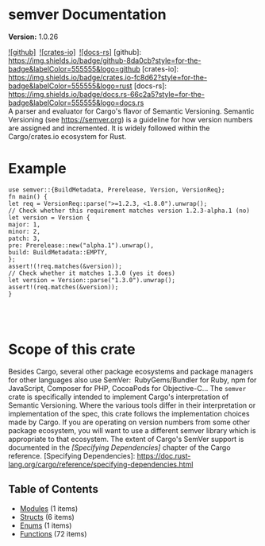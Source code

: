 # semver Documentation

**Version:** 1.0.26

[![github]](https://github.com/dtolnay/semver)&ensp;[![crates-io]](https://crates.io/crates/semver)&ensp;[![docs-rs]](https://docs.rs/semver)
[github]: https://img.shields.io/badge/github-8da0cb?style=for-the-badge&labelColor=555555&logo=github
[crates-io]: https://img.shields.io/badge/crates.io-fc8d62?style=for-the-badge&labelColor=555555&logo=rust
[docs-rs]: https://img.shields.io/badge/docs.rs-66c2a5?style=for-the-badge&labelColor=555555&logo=docs.rs
<br>
A parser and evaluator for Cargo's flavor of Semantic Versioning.
Semantic Versioning (see <https://semver.org>) is a guideline for how
version numbers are assigned and incremented. It is widely followed within
the Cargo/crates.io ecosystem for Rust.
<br>
# Example
```
use semver::{BuildMetadata, Prerelease, Version, VersionReq};
fn main() {
let req = VersionReq::parse(">=1.2.3, <1.8.0").unwrap();
// Check whether this requirement matches version 1.2.3-alpha.1 (no)
let version = Version {
major: 1,
minor: 2,
patch: 3,
pre: Prerelease::new("alpha.1").unwrap(),
build: BuildMetadata::EMPTY,
};
assert!(!req.matches(&version));
// Check whether it matches 1.3.0 (yes it does)
let version = Version::parse("1.3.0").unwrap();
assert!(req.matches(&version));
}
```
<br><br>
# Scope of this crate
Besides Cargo, several other package ecosystems and package managers for
other languages also use SemVer:&ensp;RubyGems/Bundler for Ruby, npm for
JavaScript, Composer for PHP, CocoaPods for Objective-C...
The `semver` crate is specifically intended to implement Cargo's
interpretation of Semantic Versioning.
Where the various tools differ in their interpretation or implementation of
the spec, this crate follows the implementation choices made by Cargo. If
you are operating on version numbers from some other package ecosystem, you
will want to use a different semver library which is appropriate to that
ecosystem.
The extent of Cargo's SemVer support is documented in the *[Specifying
Dependencies]* chapter of the Cargo reference.
[Specifying Dependencies]: https://doc.rust-lang.org/cargo/reference/specifying-dependencies.html

## Table of Contents

* [Modules](modules.md) (1 items)
* [Structs](structs.md) (6 items)
* [Enums](enums.md) (1 items)
* [Functions](functions.md) (72 items)

